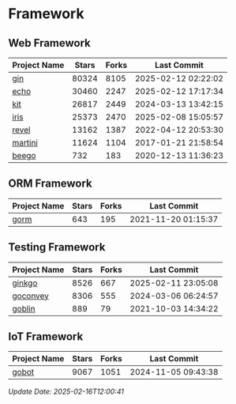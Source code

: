 # Framework

## Web Framework
| Project Name | Stars | Forks | Last Commit |
| ------------ | ----- | ----- | ----------- |
| [gin](https://github.com/gin-gonic/gin) | 80324 | 8105 | 2025-02-12 02:22:02 |
| [echo](https://github.com/labstack/echo) | 30460 | 2247 | 2025-02-12 17:17:34 |
| [kit](https://github.com/go-kit/kit) | 26817 | 2449 | 2024-03-13 13:42:15 |
| [iris](https://github.com/kataras/iris) | 25373 | 2470 | 2025-02-08 15:05:57 |
| [revel](https://github.com/revel/revel) | 13162 | 1387 | 2022-04-12 20:53:30 |
| [martini](https://github.com/go-martini/martini) | 11624 | 1104 | 2017-01-21 21:58:54 |
| [beego](https://github.com/astaxie/beego) | 732 | 183 | 2020-12-13 11:36:23 |

## ORM Framework
| Project Name | Stars | Forks | Last Commit |
| ------------ | ----- | ----- | ----------- |
| [gorm](https://github.com/jinzhu/gorm) | 643 | 195 | 2021-11-20 01:15:37 |

## Testing Framework
| Project Name | Stars | Forks | Last Commit |
| ------------ | ----- | ----- | ----------- |
| [ginkgo](https://github.com/onsi/ginkgo) | 8526 | 667 | 2025-02-11 23:05:08 |
| [goconvey](https://github.com/smartystreets/goconvey) | 8306 | 555 | 2024-03-06 06:24:57 |
| [goblin](https://github.com/franela/goblin) | 889 | 79 | 2021-10-03 14:34:22 |

## IoT Framework
| Project Name | Stars | Forks | Last Commit |
| ------------ | ----- | ----- | ----------- |
| [gobot](https://github.com/hybridgroup/gobot) | 9067 | 1051 | 2024-11-05 09:43:38 |

*Update Date: 2025-02-16T12:00:41*
